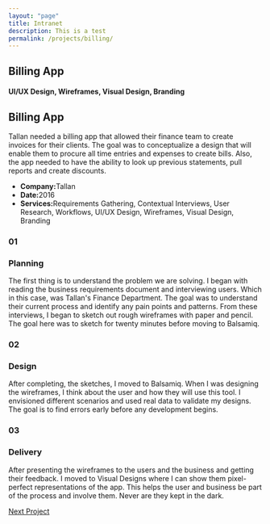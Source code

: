 ```yaml
---
layout: "page"
title: Intranet
description: This is a test
permalink: /projects/billing/
---
```


<section class="page-title parallax-section">
   <div class="row-parallax-bg">
      <div class="parallax-wrapper" style="transform: translate3d(0px, 0px, 0px);">
         <div class="parallax-bg" style="background-image: url('{{site.baseurl}}/assets/images/billing-ipad.jpg');"></div>
      </div>
      <div class="parallax-overlay"></div>
   </div>
   <div class="centrize">
      <div class="v-center">
         <div class="container">
            <div class="row">
               <div class="col-md-8 col-md-offset-2">
                  <div class="title text-center">
                     <h1>Billing App</h1>
                     <h4>UI/UX Design, Wireframes, Visual Design, Branding</h4>
                  </div>
               </div>
            </div>
         </div>
      </div>
   </div>
</section>
<section>
   <div class="container">
      <div class="row">
         <div class="col-md-5 mb-50">
            <div class="title">
               <h2 class="mt-0">Billing App</h2>
            </div>
            <div class="section-content">
               <p>Tallan needed a billing app that allowed their finance team to create invoices for their clients. The goal was to conceptualize a design that will enable them to procure all time entries and expenses to create bills. Also, the app needed to have the ability to look up previous statements, pull reports and create discounts.</p>
               <!--
                  <div class="inline-icon-btn mt-25">
                      <a class="btn btn-dark btn-circle btn-sm" href="https://www.youtube.com/embed/lgLnaaFvaOg" data-play-button="true">
                          <i class="hc-play"></i>
                      </a>
                    <h5>Watch The Video</h5>
                  </div>
                  -->
            </div>
         </div>
         <div class="col-md-5 col-md-offset-2">
            <div class="project-info">
               <ul>
                  <li><strong>Company:</strong>Tallan</li>
                  <li><strong>Date:</strong>2016</li>
                  <!--
                     <li><strong>Website:</strong><a href="file:///Users/patriciocabrera/Google%20Drive/Website%20Template/themeforest-19687422-bezel-creative-multipurpose-html-template/template/portfolio-single-3.html#">Abstergo.com</a>
                     </li>
                     -->
                  <li><strong>Services:</strong>Requirements Gathering, Contextual Interviews, User Research, Workflows, UI/UX Design, Wireframes, Visual Design, Branding</li>
               </ul>
            </div>
         </div>
      </div>
   </div>
</section>
<section class="split-section">
   <div class="side-background">
      <div class="col-md-6 col-sm-4 img-side img-left">
         <div class="img-holder img-cover" style="background-image: url('{{site.baseurl}}/assets/images/billing-sketches.jpg');"></div>
      </div>
   </div>
   <div class="container">
      <div class="row">
         <div class="col-md-5 col-sm-7 col-md-offset-7 col-sm-offset-5">
            <div class="number-box align-left">
               <h3 class="black-text">01</h3>
            </div>
            <div class="text-box">
               <h3>Planning</h3>
               <p>The first thing is to understand the problem we are solving. I began with reading the business requirements document and interviewing users. Which in this case, was Tallan's Finance Department. The goal was to understand their current process and identify any pain points and patterns. From these interviews, I began to sketch out rough wireframes with paper and pencil. The goal here was to sketch for twenty minutes before moving to Balsamiq.</p>
               <!--
                  <a class="arrow-link" href="file:///Users/patriciocabrera/Google%20Drive/Website%20Template/themeforest-19687422-bezel-creative-multipurpose-html-template/template/portfolio-single-3.html#">
                    View Project
                  </a>
                  -->
            </div>
         </div>
      </div>
   </div>
</section>
<section class="split-section">
   <div class="side-background">
      <div class="col-md-6 col-sm-4 img-side img-right">
         <div class="img-holder img-cover" style="background-image: url('{{site.baseurl}}/assets/images/billing-wireframes.jpg');"></div>
      </div>
   </div>
   <div class="container">
      <div class="col-sm-7 col-md-5">
         <div class="number-box align-left">
            <h3 class="black-text">02</h3>
         </div>
         <div class="text-box">
            <h3>Design</h3>
            <p>After completing, the sketches, I moved to Balsamiq. When I was designing the wireframes, I think about the user and how they will use this tool. I envisioned different scenarios and used real data to validate my designs. The goal is to find errors early before any development begins.</p>
            <!--
               <a class="arrow-link" href="file:///Users/patriciocabrera/Google%20Drive/Website%20Template/themeforest-19687422-bezel-creative-multipurpose-html-template/template/portfolio-single-3.html#">
                   View Project
               </a>
               -->
         </div>
      </div>
   </div>
</section>
<section class="split-section">
   <div class="side-background">
      <div class="col-md-6 col-sm-4 img-side img-left">
         <div class="img-holder img-cover" style="background-image: url('{{site.baseurl}}/assets/images/billing-delivery.jpg');"></div>
      </div>
   </div>
   <div class="container">
      <div class="row">
         <div class="col-md-5 col-sm-7 col-md-offset-7 col-sm-offset-5">
            <div class="number-box align-left">
               <h3 class="black-text">03</h3>
            </div>
            <div class="text-box">
               <h3>Delivery</h3>
               <p>After presenting the wireframes to the users and the business and getting their feedback. I moved to Visual Designs where I can show them pixel-perfect representations of the app. This helps the user and business be part of the process and involve them. Never are they kept in the dark.</p>
               <!--
                  <a class="arrow-link" href="file:///Users/patriciocabrera/Google%20Drive/Website%20Template/themeforest-19687422-bezel-creative-multipurpose-html-template/template/portfolio-single-3.html#">
                    View Project
                  </a>
                  -->
            </div>
         </div>
      </div>
   </div>
</section>
<section class="grey-bg p-0 last-section">
   <div class="container">
      <div class="projects-controller">
         <a class="prev" href="">
            <span>
               <!--
                  <i class="hc-arrow-round-back"></i>
                  Previous Project
                  -->
            </span>
         </a>
         <a class="all" href="http://patcabrera.com/portfolio/index.html">
            <span>
                  <i class="hc-apps"></i>
            </span>
            </a>
            <a class="next" href="ilg.html">
                  <span>
                        Next Project <i class="hc-arrow-round-forward"></i>
                  </span>
            </a>
      </div>
   </div>
</section>